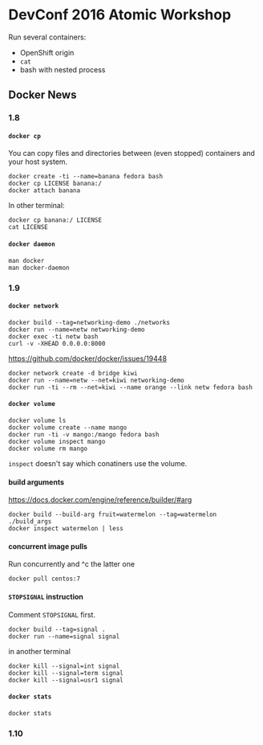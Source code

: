 # DevConf 2016 Atomic Workshop

Run several containers:

 * OpenShift origin
 * `cat`
 * bash with nested process

## Docker News

### 1.8

#### `docker cp`

You can copy files and directories between (even stopped) containers and your host system.

```shell
docker create -ti --name=banana fedora bash
docker cp LICENSE banana:/
docker attach banana
```

In other terminal:

```shell
docker cp banana:/ LICENSE
cat LICENSE
```


#### `docker daemon`

```shell
man docker
man docker-daemon
```


### 1.9


#### `docker network`


```
docker build --tag=networking-demo ./networks
docker run --name=netw networking-demo
docker exec -ti netw bash
curl -v -XHEAD 0.0.0.0:8000
```

https://github.com/docker/docker/issues/19448

```
docker network create -d bridge kiwi
docker run --name=netw --net=kiwi networking-demo
docker run -ti --rm --net=kiwi --name orange --link netw fedora bash
```


#### `docker volume`

```shell
docker volume ls
docker volume create --name mango
docker run -ti -v mango:/mango fedora bash
docker volume inspect mango
docker volume rm mango
```

`inspect` doesn't say which conatiners use the volume.


#### build arguments

https://docs.docker.com/engine/reference/builder/#arg

```shell
docker build --build-arg fruit=watermelon --tag=watermelon ./build_args
docker inspect watermelon | less
```


#### concurrent image pulls

Run concurrently and ^c the latter one

```shell
docker pull centos:7
```


#### `STOPSIGNAL` instruction

Comment `STOPSIGNAL` first.

```shell
docker build --tag=signal .
docker run --name=signal signal
```

in another terminal

```shell
docker kill --signal=int signal
docker kill --signal=term signal
docker kill --signal=usr1 signal
```


#### `docker stats`

```shell
docker stats
```


### 1.10

